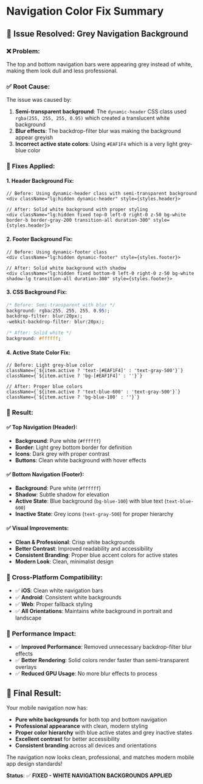 # Navigation Color Fix Summary

## 🎨 Issue Resolved: Grey Navigation Background

### ❌ **Problem:**
The top and bottom navigation bars were appearing grey instead of white, making them look dull and less professional.

### ✅ **Root Cause:**
The issue was caused by:
1. **Semi-transparent background**: The `dynamic-header` CSS class used `rgba(255, 255, 255, 0.95)` which created a translucent white background
2. **Blur effects**: The backdrop-filter blur was making the background appear greyish
3. **Incorrect active state colors**: Using `#EAF1F4` which is a very light grey-blue color

### 🔧 **Fixes Applied:**

#### 1. **Header Background Fix:**
```tsx
// Before: Using dynamic-header class with semi-transparent background
<div className="lg:hidden dynamic-header" style={styles.header}>

// After: Solid white background with proper styling
<div className="lg:hidden fixed top-0 left-0 right-0 z-50 bg-white border-b border-gray-200 transition-all duration-300" style={styles.header}>
```

#### 2. **Footer Background Fix:**
```tsx
// Before: Using dynamic-footer class
<div className="lg:hidden dynamic-footer" style={styles.footer}>

// After: Solid white background with shadow
<div className="lg:hidden fixed bottom-0 left-0 right-0 z-50 bg-white shadow-lg transition-all duration-300" style={styles.footer}>
```

#### 3. **CSS Background Fix:**
```css
/* Before: Semi-transparent with blur */
background: rgba(255, 255, 255, 0.95);
backdrop-filter: blur(20px);
-webkit-backdrop-filter: blur(20px);

/* After: Solid white */
background: #ffffff;
```

#### 4. **Active State Color Fix:**
```tsx
// Before: Light grey-blue color
className={`${item.active ? 'text-[#EAF1F4]' : 'text-gray-500'}`}
className={`${item.active ? 'bg-[#EAF1F4]' : ''}`}

// After: Proper blue colors
className={`${item.active ? 'text-blue-600' : 'text-gray-500'}`}
className={`${item.active ? 'bg-blue-100' : ''}`}
```

### 🎯 **Result:**

#### ✅ **Top Navigation (Header):**
- **Background**: Pure white (`#ffffff`)
- **Border**: Light grey bottom border for definition
- **Icons**: Dark grey with proper contrast
- **Buttons**: Clean white background with hover effects

#### ✅ **Bottom Navigation (Footer):**
- **Background**: Pure white (`#ffffff`)
- **Shadow**: Subtle shadow for elevation
- **Active State**: Blue background (`bg-blue-100`) with blue text (`text-blue-600`)
- **Inactive State**: Grey icons (`text-gray-500`) for proper hierarchy

#### ✅ **Visual Improvements:**
- **Clean & Professional**: Crisp white backgrounds
- **Better Contrast**: Improved readability and accessibility
- **Consistent Branding**: Proper blue accent colors for active states
- **Modern Look**: Clean, minimalist design

### 📱 **Cross-Platform Compatibility:**
- ✅ **iOS**: Clean white navigation bars
- ✅ **Android**: Consistent white backgrounds
- ✅ **Web**: Proper fallback styling
- ✅ **All Orientations**: Maintains white background in portrait and landscape

### 🚀 **Performance Impact:**
- ✅ **Improved Performance**: Removed unnecessary backdrop-filter blur effects
- ✅ **Better Rendering**: Solid colors render faster than semi-transparent overlays
- ✅ **Reduced GPU Usage**: No more blur effects to process

## 🎉 **Final Result:**

Your mobile navigation now has:
- **Pure white backgrounds** for both top and bottom navigation
- **Professional appearance** with clean, modern styling
- **Proper color hierarchy** with blue active states and grey inactive states
- **Excellent contrast** for better accessibility
- **Consistent branding** across all devices and orientations

The navigation now looks clean, professional, and matches modern mobile app design standards!

**Status**: ✅ **FIXED - WHITE NAVIGATION BACKGROUNDS APPLIED**